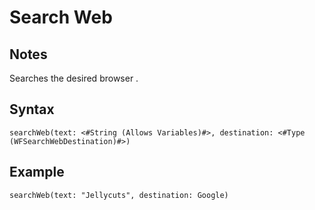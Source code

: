 # Search Web

## Notes
Searches the desired browser .

## Syntax

```
searchWeb(text: <#String (Allows Variables)#>, destination: <#Type (WFSearchWebDestination)#>)
```

## Example
```
searchWeb(text: "Jellycuts", destination: Google)
```